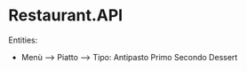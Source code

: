 # Restaurant.API

Entities:

- Menù --> Piatto --> Tipo: Antipasto
							Primo
							Secondo
							Dessert
